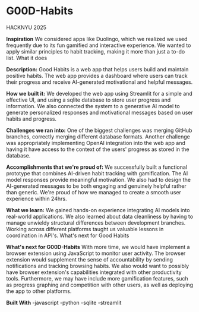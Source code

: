 # G00D-Habits
HACKNYU 2025

**Inspiration**
We considered apps like Duolingo, which we realized we used frequently due to its fun gamified and interactive experience. We wanted to apply similar principles to habit tracking, making it more than just a to-do list.
What it does

**Description:** 
Good Habits is a web app that helps users build and maintain positive habits. The web app provides a dashboard where users can track their progress and receive AI-generated motivational and helpful messages.

**How we built it:**
We developed the web app using Streamlit for a simple and effective UI, and using a sqlite database to store user progress and information. We also connected the system to a generative AI model to generate personalized responses and motivational messages based on user habits and progress.

**Challenges we ran into:**
One of the biggest challenges was merging GitHub branches, correctly merging different database formats. Another challenge was appropriately implementing OpenAI integration into the web app and having it have access to the context of the users' progress as stored in the database.

**Accomplishments that we're proud of:**
We successfully built a functional prototype that combines AI-driven habit tracking with gamification. The AI model responses provide meaningful motivation. We also had to design the AI-generated messages to be both engaging and genuinely helpful rather than generic. We're proud of how we managed to create a smooth user experience within 24hrs.

**What we learn:**
We gained hands-on experience integrating AI models into real-world applications. We also learned about data cleanliness by having to manage unwieldy structural differences between development branches. Working across different platforms taught us valuable lessons in coordination in API's.
What's next for Good Habits

**What's next for G00D-Habits**
With more time, we would have implement a browser extension using JavaScript to monitor user activity. The browser extension would supplement the sense of accountability by sending notifications and tracking browsing habits. We also would want to possibly have browser extension's capabilities integrated with other productivity tools. Furthermore, we may have include more gamification features, such as progress graphing and competition with other users, as well as deploying the app to other platforms.

**Built With**
-javascript
-python
-sqlite
-streamlit
